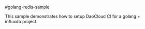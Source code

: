 #golang-redis-sample

This sample demonstrates how to setup DaoCloud CI for a golang + influxdb project.